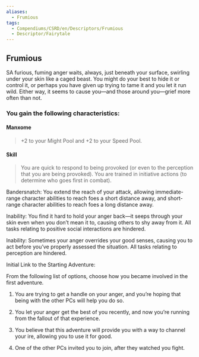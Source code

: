 ```yaml
---
aliases:
  - Frumious
tags:
  - Compendiums/CSRD/en/Descriptors/Frumious
  - Descriptor/Fairytale
---
```

  
## Frumious    
SA furious, fuming anger waits, always, just beneath your surface, swirling under your skin like a caged beast. You might do your best to hide it or control it, or perhaps you have given up trying to tame it and you let it run wild. Either way, it seems to cause you—and those around you—grief more often than not.  
### You gain the following characteristics:  
#### Manxome  
>+2 to your Might Pool and +2 to your Speed Pool.  
#### Skill  
>You are quick to respond to being provoked (or even to the perception that you are being provoked). You are trained in initiative actions (to determine who goes first in combat).  
Bandersnatch: You extend the reach of your attack, allowing immediate-range character abilities to reach foes a short distance away, and short-range character abilities to reach foes a long distance away.  
Inability: You find it hard to hold your anger back—it seeps through your skin even when you don’t mean it to, causing others to shy away from it. All tasks relating to positive social interactions are hindered.  
Inability: Sometimes your anger overrides your good senses, causing you to act before you’ve properly assessed the situation. All tasks relating to perception are hindered.  
Initial Link to the Starting Adventure:  
From the following list of options, choose how you became involved in the first adventure.  
1. You are trying to get a handle on your anger, and you’re hoping that being with the other PCs will help you do so.  
2. You let your anger get the best of you recently, and now you’re running from the fallout of that experience.  
3. You believe that this adventure will provide you with a way to channel your ire, allowing you to use it for good.  
4. One of the other PCs invited you to join, after they watched you fight.   
  
  
  
